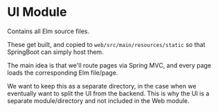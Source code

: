# UI Module

Contains all Elm source files.

These get built, and copied to `web/src/main/resources/static` so that SpringBoot can simply host them.

The main idea is that we'll route pages via Spring MVC, and every page loads the corresponding Elm file/page.

We want to keep this as a separate directory, in the case when we eventually want to split the UI from the backend.
This is why the UI is a separate module/directory and not included in the Web module.